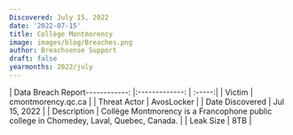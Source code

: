 ```yaml
---
Discovered: July 15, 2022
date: '2022-07-15'
title: Collège Montmorency
image: images/blog/Breaches.png
author: Breachsense Support
draft: false
yearmonths: 2022/july
---
```


| Data Breach Report------------:     |:-------------:    | :-----:|
| Victim      | cmontmorency.qc.ca      | 
| Threat Actor      | AvosLocker      | 
| Date Discovered      | Jul 15, 2022      | 
| Description      | Collège Montmorency is a Francophone public college in Chomedey, Laval, Quebec, Canada.      | 
| Leak Size      | 8TB      | 

